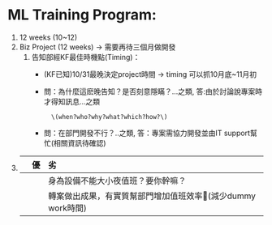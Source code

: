 # ML Training Program:

1. 12 weeks \(10~12\)
2. Biz Project  \(12 weeks\) -&gt; 需要再待三個月做開發
   1. 告知部經KF最佳時機點\(Timing\)：
      * \(KF已知\)10/31最晚決定project時間 -&gt; timing 可以抓10月底~11月初 
      * 問：為什麼這麽晚告知？是否刻意隱瞞？...之類, 答:由於討論說專案時才得知訊息...之類

              \(when?who?why?what?which?how?\)
      * 問：在部門開發不行？..之類, 答：專案需協力開發並由IT support幫忙\(相關資訊待確認\)
3. |  | 優 | 劣 |
   | :--- | :--- | :--- |
   |  |  | 身為設備不能大小夜值班？要你幹嘛？ |
   |  |  | 轉案做出成果，有實質幫部門增加值班效率\(減少dummy work時間\) |



